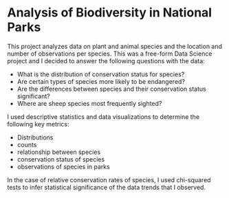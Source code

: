 # Analysis of Biodiversity in National Parks

This project analyzes data on plant and animal species and the location and number of observations per species. This was a free-form Data Science project and I decided to answer the following questions with the data:

* What is the distribution of conservation status for species?
* Are certain types of species more likely to be endangered?
* Are the differences between species and their conservation status significant?
* Where are sheep species most frequently sighted?

I used descriptive statistics and data visualizations to determine the following key metrics:

* Distributions
* counts
* relationship between species
* conservation status of species
* observations of species in parks

In the case of relative conservation rates of species, I used chi-squared tests to infer statistical significance of the data trends that I observed.
